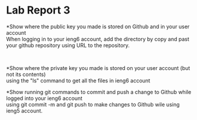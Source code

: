 # Lab Report 3

*Show where the public key you made is stored on Github and in your user account
 <br/>
 When logging in to your ieng6 account, add the directory by copy and past your github repository using URL to the repository.
 
<br/>

*Show where the private key you made is stored on your user account (but not its contents) 
<br/>
using the "ls" command to get all the files in ieng6 account
<br/>

*Show running git commands to commit and push a change to Github while logged into your ieng6 account
<br/>
using git commit -m and git push to make changes to Github wile using ieng5 account.
<br/>
